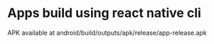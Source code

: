 # Apps build using react native cli

APK available at android/build/outputs/apk/release/app-release.apk

